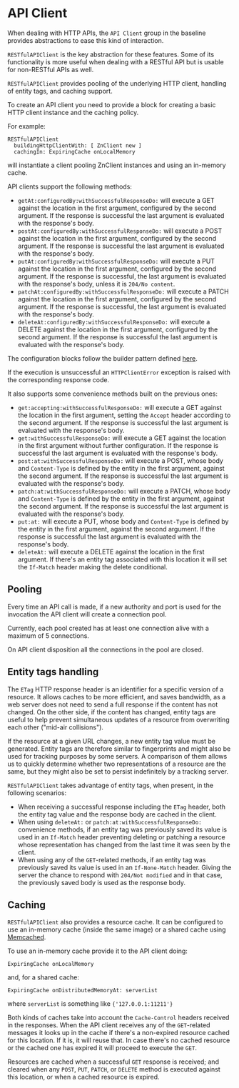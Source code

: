 # API Client

When dealing with HTTP APIs, the `API Client` group in the baseline provides
abstractions to ease this kind of interaction.

`RESTfulAPIClient` is the key abstraction for these features. Some of its
functionality is more useful when dealing with a RESTful API but is usable for
non-RESTful APIs as well.

`RESTfulAPIClient` provides pooling of the underlying HTTP client, handling of
entity tags, and caching support.

To create an API client you need to provide a block for creating a basic HTTP
client instance and the caching policy.

For example:

```smalltalk
RESTfulAPIClient
  buildingHttpClientWith: [ ZnClient new ]
  cachingIn: ExpiringCache onLocalMemory
```

will instantiate a client pooling ZnClient instances and using an in-memory cache.

API clients support the following methods:

- `getAt:configuredBy:withSuccessfulResponseDo:` will execute a GET against the
  location in the first argument, configured by the second argument. If the
  response is successful the last argument is evaluated with the response's body.
- `postAt:configuredBy:withSuccessfulResponseDo:` will execute a POST against the
  location in the first argument, configured by the second argument. If the
  response is successful the last argument is evaluated with the response's body.
- `putAt:configuredBy:withSuccessfulResponseDo:` will execute a PUT against the
  location in the first argument, configured by the second argument. If
  the response is successful, the last argument is evaluated with the response's
  body, unless it is `204/No content`.
- `patchAt:configuredBy:withSuccessfulResponseDo:` will execute a PATCH against the
  location in the first argument, configured by the second argument. If
  the response is successful, the last argument is evaluated with the response's
  body.
- `deleteAt:configuredBy:withSuccessfulResponseDo:` will execute a DELETE against
  the location in the first argument, configured by the second argument. If the
  response is successful the last argument is evaluated with the response's body.

The configuration blocks follow the builder pattern defined [here](HTTP-Request.md).

If the execution is unsuccessful an `HTTPClientError` exception is raised with
the corresponding response code.

It also supports some convenience methods built on the previous ones:

- `get:accepting:withSuccessfulResponseDo:` will execute a GET against the
  location in the first argument, setting the `Accept` header according to the
  second argument. If the response is successful the last argument is evaluated
  with the response's body.
- `get:withSuccessfulResponseDo:` will execute a GET against the location in the
  first argument without further configuration. If the response is successful
  the last argument is evaluated with the response's body.
- `post:at:withSuccessfulResponseDo:` will execute a POST, whose body and
  `Content-Type` is defined by the entity in the first argument, against the
  second argument. If the response is successful the last argument is evaluated
  with the response's body.
- `patch:at:withSuccessfulResponseDo:` will execute a PATCH, whose body and
  `Content-Type` is defined by the entity in the first argument, against the
  second argument. If the response is successful the last argument is evaluated
  with the response's body.
- `put:at:` will execute a PUT, whose body and `Content-Type` is defined by the
  entity in the first argument, against the second argument. If the response is
  successful the last argument is evaluated with the response's body.
- `deleteAt:` will execute a DELETE against the location in the first argument.
  If there's an entity tag associated with this location it will set the
  `If-Match` header making the delete conditional.

## Pooling

Every time an API call is made, if a new authority and port is used
for the invocation the API client will create a connection pool.

Currently, each pool created has at least one connection alive with
a maximum of 5 connections.

On API client disposition all the connections in the pool are closed.

## Entity tags handling

The `ETag` HTTP response header is an identifier for a specific version of a
resource. It allows caches to be more efficient, and saves bandwidth, as a web
server does not need to send a full response if the content has not changed. On
the other side, if the content has changed, entity tags are useful to help prevent
simultaneous updates of a resource from overwriting each other ("mid-air collisions").

If the resource at a given URL changes, a new entity tag value must be generated.
Entity tags are therefore similar to fingerprints and might also be used for tracking
purposes by some servers. A comparison of them allows us to quickly determine
whether two representations of a resource are the same, but they might also be
set to persist indefinitely by a tracking server.

`RESTfulAPIClient` takes advantage of entity tags, when present, in the following
scenarios:

- When receiving a successful response including the `ETag` header, both the
  entity tag value and the response body are cached in the client.
- When using `deleteAt:` or `patch:at:withSuccessfulResponseDo:` convenience
  methods, if an entity tag was previously saved its value is used in an
  `If-Match` header preventing deleting or patching a resource whose representation
  has changed from the last time it was seen by the client.
- When using any of the `GET`-related methods, if an entity tag was previously
  saved its value is used in an `If-None-Match` header. Giving the server the
  chance to respond with `204/Not modified` and in that case, the previously
  saved body is used as the response body.

## Caching

`RESTfulAPIClient` also provides a resource cache. It can be configured to use an
in-memory cache (inside the same image) or a shared cache using [Memcached](https://www.memcached.org/).

To use an in-memory cache provide it to the API client doing:

```smalltalk
ExpiringCache onLocalMemory
```

and, for a shared cache:

```smalltalk
ExpiringCache onDistributedMemoryAt: serverList
```

where `serverList` is something like `{'127.0.0.1:11211'}`

Both kinds of caches take into account the `Cache-Control` headers received in
the responses. When the API client receives any of the `GET`-related messages it
looks up in the cache if there's a non-expired resource cached for this location.
If it is, it will reuse that. In case there's no cached resource or the cached one
has expired it will proceed to execute the `GET`.

Resources are cached when a successful `GET` response is received; and cleared when
any `POST`, `PUT`, `PATCH`, or `DELETE` method is executed against this location,
or when a cached resource is expired.

